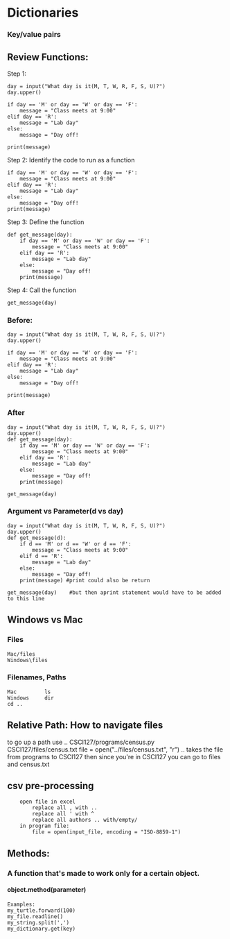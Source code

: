 # Dictionaries
### Key/value pairs

## Review Functions:
Step 1:

    day = input("What day is it(M, T, W, R, F, S, U)?")
    day.upper()

    if day == 'M' or day == 'W' or day == 'F':
        message = "Class meets at 9:00"
    elif day == 'R':
        message = "Lab day"
    else:
        message = "Day off!
    
    print(message)

Step 2: Identify the code to run as a function
    
    if day == 'M' or day == 'W' or day == 'F':
        message = "Class meets at 9:00"
    elif day == 'R':
        message = "Lab day"
    else:
        message = "Day off!
    print(message)
Step 3: Define the function
    
    def get_message(day):
        if day == 'M' or day == 'W' or day == 'F':
            message = "Class meets at 9:00"
        elif day == 'R':
            message = "Lab day"
        else:
            message = "Day off!
        print(message)

Step 4: Call the function
    
    get_message(day)

### Before:
    day = input("What day is it(M, T, W, R, F, S, U)?")
    day.upper()

    if day == 'M' or day == 'W' or day == 'F':
        message = "Class meets at 9:00"
    elif day == 'R':
        message = "Lab day"
    else:
        message = "Day off!
    
    print(message)

### After
    day = input("What day is it(M, T, W, R, F, S, U)?")
    day.upper()
    def get_message(day):
        if day == 'M' or day == 'W' or day == 'F':
            message = "Class meets at 9:00"
        elif day == 'R':
            message = "Lab day"
        else:
            message = "Day off!
        print(message)
    
    get_message(day)

### Argument vs Parameter(d vs day)
    day = input("What day is it(M, T, W, R, F, S, U)?")
    day.upper()
    def get_message(d):
        if d == 'M' or d == 'W' or d == 'F':
            message = "Class meets at 9:00"
        elif d == 'R':
            message = "Lab day"
        else:
            message = "Day off!
        print(message) #print could also be return
    
    get_message(day)    #but then aprint statement would have to be added to this line

## Windows vs Mac
### Files
    Mac/files
    Windows\files
### Filenames, Paths
    Mac         ls
    Windows     dir
    cd ..

## Relative Path: How to navigate files
to go up a path use ..
        CSCI127/programs/census.py
        CSCI127/files/census.txt
    file = open("../files/census.txt", "r")
    .. takes the file from programs to CSCI127
    then since you're in CSCI127 you can go to files and census.txt

## csv pre-processing
        open file in excel
            replace all , with ..
            replace all ' with ^
            replace all authors .. with/empty/
        in program file:
            file = open(input_file, encoding = "ISO-8859-1")

## Methods: 
### A function that's made to work only for a certain object.
#### object.method(parameter)
    Examples:
    my_turtle.forward(100)
    my_file.readline()
    my_string.split(',')
    my_dictionary.get(key)
